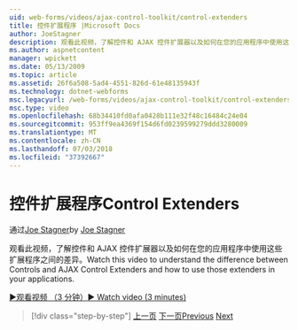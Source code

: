 ```yaml
---
uid: web-forms/videos/ajax-control-toolkit/control-extenders
title: 控件扩展程序 |Microsoft Docs
author: JoeStagner
description: 观看此视频，了解控件和 AJAX 控件扩展器以及如何在您的应用程序中使用这些扩展程序之间的差异。
ms.author: aspnetcontent
manager: wpickett
ms.date: 05/13/2009
ms.topic: article
ms.assetid: 26f6a508-5ad4-4551-826d-61e48135943f
ms.technology: dotnet-webforms
msc.legacyurl: /web-forms/videos/ajax-control-toolkit/control-extenders
msc.type: video
ms.openlocfilehash: 68b34410fd0afa0428b111e32f48c16484c24e04
ms.sourcegitcommit: 953ff9ea4369f154d6fd0239599279ddd3280009
ms.translationtype: MT
ms.contentlocale: zh-CN
ms.lasthandoff: 07/03/2018
ms.locfileid: "37392667"
---
```

<a name="control-extenders"></a><span data-ttu-id="13b40-103">控件扩展程序</span><span class="sxs-lookup"><span data-stu-id="13b40-103">Control Extenders</span></span>
====================
<span data-ttu-id="13b40-104">通过[Joe Stagner](https://github.com/JoeStagner)</span><span class="sxs-lookup"><span data-stu-id="13b40-104">by [Joe Stagner](https://github.com/JoeStagner)</span></span>

<span data-ttu-id="13b40-105">观看此视频，了解控件和 AJAX 控件扩展器以及如何在您的应用程序中使用这些扩展程序之间的差异。</span><span class="sxs-lookup"><span data-stu-id="13b40-105">Watch this video to understand the difference between Controls and AJAX Control Extenders and how to use those extenders in your applications.</span></span>

[<span data-ttu-id="13b40-106">&#9654;观看视频 （3 分钟）</span><span class="sxs-lookup"><span data-stu-id="13b40-106">&#9654; Watch video (3 minutes)</span></span>](https://channel9.msdn.com/Blogs/ASP-NET-Site-Videos/control-extenders)

> [!div class="step-by-step"]
> <span data-ttu-id="13b40-107">[上一页](utilize-the-ajax-rating-control-in-the-aspnet-toolkit.md)
> [下一页](color-picker.md)</span><span class="sxs-lookup"><span data-stu-id="13b40-107">[Previous](utilize-the-ajax-rating-control-in-the-aspnet-toolkit.md)
[Next](color-picker.md)</span></span>
